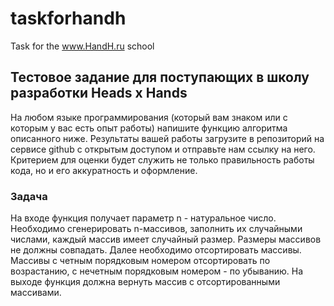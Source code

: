 # taskforhandh
Task for the www.HandH.ru school

<b><h2> Тестовое задание для поступающих в школу разработки Heads x Hands</h2></b>
На любом языке программирования (который вам знаком или с которым у вас есть опыт работы) напишите функцию алгоритма описанного ниже.
Результаты вашей работы загрузите в репозиторий на сервисе github с открытым доступом и отправьте нам ссылку на него.
Критерием для оценки будет служить не только правильность работы кода, но и его аккуратность и оформление.

<b><h3> Задача</h3></b>
На входе функция получает параметр n - натуральное число. Необходимо сгенерировать n-массивов, заполнить их случайными числами, каждый массив имеет случайный размер. Размеры массивов не должны совпадать. Далее необходимо отсортировать массивы. Массивы с четным порядковым номером отсортировать по возрастанию, с нечетным порядковым номером - по убыванию. На выходе функция должна вернуть массив с отсортированными массивами.
